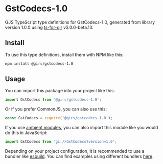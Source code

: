 
# GstCodecs-1.0

GJS TypeScript type definitions for GstCodecs-1.0, generated from library version 1.0.0 using [ts-for-gir](https://github.com/gjsify/ts-for-gjs) v3.0.0-beta.13.

## Install

To use this type definitions, install them with NPM like this:
```bash
npm install @girs/gstcodecs-1.0
```

## Usage

You can import this package into your project like this:
```ts
import GstCodecs from '@girs/gstcodecs-1.0';
```

Or if you prefer CommonJS, you can also use this:
```ts
const GstCodecs = require('@girs/gstcodecs-1.0');
```

If you use [ambient modules](https://github.com/gjsify/ts-for-gir/tree/main/packages/cli#ambient-modules), you can also import this module like you would do this in JavaScript:

```ts
import GstCodecs from 'gi://GstCodecs?version=1.0';
```

Depending on your project configuration, it is recommended to use a bundler like [esbuild](https://esbuild.github.io/). You can find examples using different bundlers [here](https://github.com/gjsify/ts-for-gir/tree/main/examples).